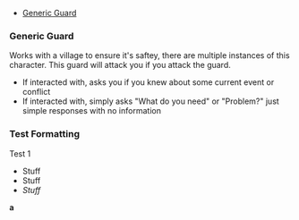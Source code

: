 * [Generic Guard](Generic-Guard)

### Generic Guard
Works with a village to ensure it's saftey, there are multiple instances of this character. This guard will attack you if you attack the guard. 
* If interacted with, asks you if you knew about some current event or conflict
* If interacted with, simply asks "What do you need" or "Problem?" just simple responses with no information

### Test Formatting
Test 1
* Stuff
* Stuff
* *Stuff*

**a**
